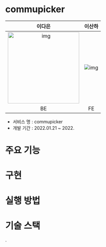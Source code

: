 # commupicker

|                            이다은                            |                            이산하                            |
| :----------------------------------------------------------: | :----------------------------------------------------------: |
| <img src="https://avatars.githubusercontent.com/u/77421856?v=4" alt="img" style="height: 225px; width: 225px;" /> | ![img](https://avatars.githubusercontent.com/u/82338010?v=4) |
|                              BE                              |                              FE                              |

- 서비스 명 : commupicker
- 개발 기간 : 2022.01.21 ~ 2022.



# 주요 기능





# 구현



# 실행 방법



# 기술 스택

 .